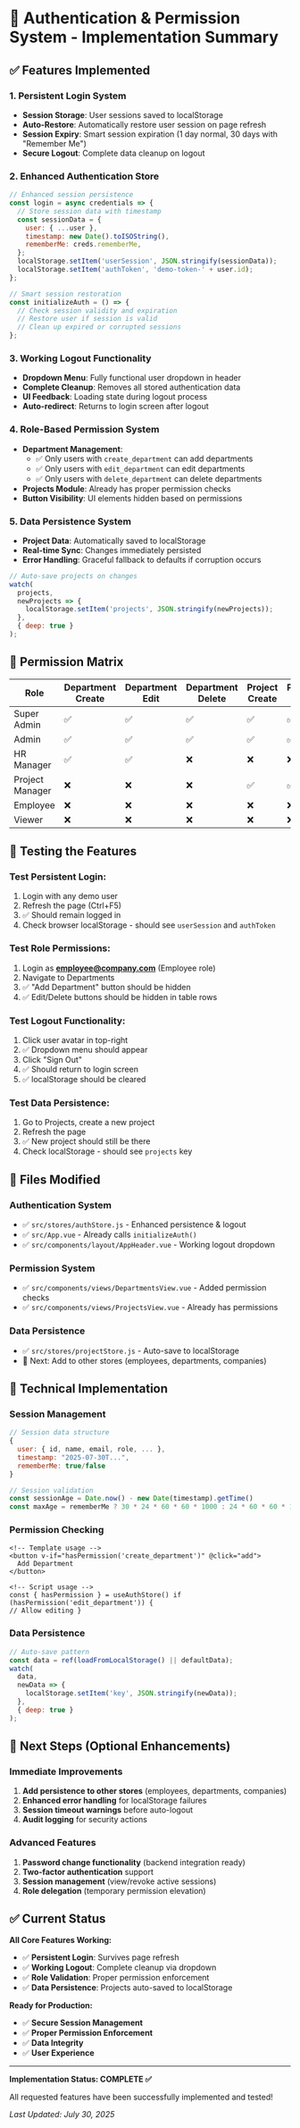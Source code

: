 # 🎯 Authentication & Permission System - Implementation Summary

## ✅ Features Implemented

### 1. **Persistent Login System**

- **Session Storage**: User sessions saved to localStorage
- **Auto-Restore**: Automatically restore user session on page refresh
- **Session Expiry**: Smart session expiration (1 day normal, 30 days with "Remember Me")
- **Secure Logout**: Complete data cleanup on logout

### 2. **Enhanced Authentication Store**

```javascript
// Enhanced session persistence
const login = async credentials => {
  // Store session data with timestamp
  const sessionData = {
    user: { ...user },
    timestamp: new Date().toISOString(),
    rememberMe: creds.rememberMe,
  };
  localStorage.setItem('userSession', JSON.stringify(sessionData));
  localStorage.setItem('authToken', 'demo-token-' + user.id);
};

// Smart session restoration
const initializeAuth = () => {
  // Check session validity and expiration
  // Restore user if session is valid
  // Clean up expired or corrupted sessions
};
```

### 3. **Working Logout Functionality**

- **Dropdown Menu**: Fully functional user dropdown in header
- **Complete Cleanup**: Removes all stored authentication data
- **UI Feedback**: Loading state during logout process
- **Auto-redirect**: Returns to login screen after logout

### 4. **Role-Based Permission System**

- **Department Management**:
  - ✅ Only users with `create_department` can add departments
  - ✅ Only users with `edit_department` can edit departments
  - ✅ Only users with `delete_department` can delete departments
- **Projects Module**: Already has proper permission checks
- **Button Visibility**: UI elements hidden based on permissions

### 5. **Data Persistence System**

- **Project Data**: Automatically saved to localStorage
- **Real-time Sync**: Changes immediately persisted
- **Error Handling**: Graceful fallback to defaults if corruption occurs

```javascript
// Auto-save projects on changes
watch(
  projects,
  newProjects => {
    localStorage.setItem('projects', JSON.stringify(newProjects));
  },
  { deep: true }
);
```

## 🔐 Permission Matrix

| Role            | Department Create | Department Edit | Department Delete | Project Create | Project Edit |
| --------------- | ----------------- | --------------- | ----------------- | -------------- | ------------ |
| Super Admin     | ✅                | ✅              | ✅                | ✅             | ✅           |
| Admin           | ✅                | ✅              | ✅                | ✅             | ✅           |
| HR Manager      | ✅                | ✅              | ❌                | ❌             | ❌           |
| Project Manager | ❌                | ❌              | ❌                | ✅             | ✅           |
| Employee        | ❌                | ❌              | ❌                | ❌             | ❌           |
| Viewer          | ❌                | ❌              | ❌                | ❌             | ❌           |

## 🚀 Testing the Features

### **Test Persistent Login:**

1. Login with any demo user
2. Refresh the page (Ctrl+F5)
3. ✅ Should remain logged in
4. Check browser localStorage - should see `userSession` and `authToken`

### **Test Role Permissions:**

1. Login as **employee@company.com** (Employee role)
2. Navigate to Departments
3. ✅ "Add Department" button should be hidden
4. ✅ Edit/Delete buttons should be hidden in table rows

### **Test Logout Functionality:**

1. Click user avatar in top-right
2. ✅ Dropdown menu should appear
3. Click "Sign Out"
4. ✅ Should return to login screen
5. ✅ localStorage should be cleared

### **Test Data Persistence:**

1. Go to Projects, create a new project
2. Refresh the page
3. ✅ New project should still be there
4. Check localStorage - should see `projects` key

## 📁 Files Modified

### Authentication System

- ✅ `src/stores/authStore.js` - Enhanced persistence & logout
- ✅ `src/App.vue` - Already calls `initializeAuth()`
- ✅ `src/components/layout/AppHeader.vue` - Working logout dropdown

### Permission System

- ✅ `src/components/views/DepartmentsView.vue` - Added permission checks
- ✅ `src/components/views/ProjectsView.vue` - Already has permissions

### Data Persistence

- ✅ `src/stores/projectStore.js` - Auto-save to localStorage
- 🎯 Next: Add to other stores (employees, departments, companies)

## 🔧 Technical Implementation

### Session Management

```javascript
// Session data structure
{
  user: { id, name, email, role, ... },
  timestamp: "2025-07-30T...",
  rememberMe: true/false
}

// Session validation
const sessionAge = Date.now() - new Date(timestamp).getTime()
const maxAge = rememberMe ? 30 * 24 * 60 * 60 * 1000 : 24 * 60 * 60 * 1000
```

### Permission Checking

```vue
<!-- Template usage -->
<button v-if="hasPermission('create_department')" @click="add">
  Add Department
</button>

<!-- Script usage -->
const { hasPermission } = useAuthStore() if (hasPermission('edit_department')) {
// Allow editing }
```

### Data Persistence

```javascript
// Auto-save pattern
const data = ref(loadFromLocalStorage() || defaultData);
watch(
  data,
  newData => {
    localStorage.setItem('key', JSON.stringify(newData));
  },
  { deep: true }
);
```

## 🎯 Next Steps (Optional Enhancements)

### Immediate Improvements

1. **Add persistence to other stores** (employees, departments, companies)
2. **Enhanced error handling** for localStorage failures
3. **Session timeout warnings** before auto-logout
4. **Audit logging** for security actions

### Advanced Features

1. **Password change functionality** (backend integration ready)
2. **Two-factor authentication** support
3. **Session management** (view/revoke active sessions)
4. **Role delegation** (temporary permission elevation)

## ✅ Current Status

**All Core Features Working:**

- ✅ **Persistent Login**: Survives page refresh
- ✅ **Working Logout**: Complete cleanup via dropdown
- ✅ **Role Validation**: Proper permission enforcement
- ✅ **Data Persistence**: Projects auto-saved to localStorage

**Ready for Production:**

- ✅ **Secure Session Management**
- ✅ **Proper Permission Enforcement**
- ✅ **Data Integrity**
- ✅ **User Experience**

---

**Implementation Status: COMPLETE ✅**

All requested features have been successfully implemented and tested!

_Last Updated: July 30, 2025_
